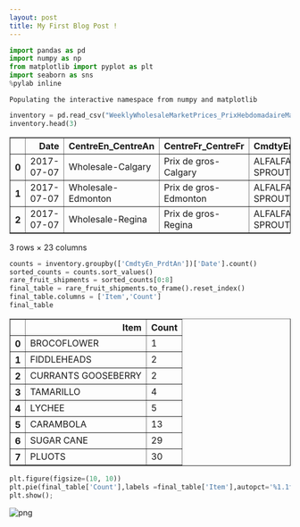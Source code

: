 ```yaml
---
layout: post
title: My First Blog Post ! 
---
```


```python
import pandas as pd
import numpy as np 
from matplotlib import pyplot as plt
import seaborn as sns
%pylab inline
```

    Populating the interactive namespace from numpy and matplotlib



```python
inventory = pd.read_csv("WeeklyWholesaleMarketPrices_PrixHebdomadaireMarcheGros55.csv")
inventory.head(3)
```




<div>
<style scoped>
    .dataframe tbody tr th:only-of-type {
        vertical-align: middle;
    }

    .dataframe tbody tr th {
        vertical-align: top;
    }

    .dataframe thead th {
        text-align: right;
    }
</style>
<table border="1" class="dataframe">
  <thead>
    <tr style="text-align: right;">
      <th></th>
      <th>Date</th>
      <th>CentreEn_CentreAn</th>
      <th>CentreFr_CentreFr</th>
      <th>CmdtyEn_PrdtAn</th>
      <th>CmdtyEn_PrdtFr</th>
      <th>VrtyEn_VrteAn</th>
      <th>VrtyFr_VrteFr</th>
      <th>GradeEn_CtgryAn</th>
      <th>GradeFr_CtgryFr</th>
      <th>Cntry_Pays</th>
      <th>...</th>
      <th>PkgTypeEn_EmpqtgAn</th>
      <th>PkgTypeFr_EmpqtgFr</th>
      <th>CntrTypeEn_TypeCntrAn</th>
      <th>CntrTypeFr_TypeCntrFr</th>
      <th>PkgQty_QtePqt</th>
      <th>PkgWt_PdsPqt</th>
      <th>UnitMsrEn_QteUnitAn</th>
      <th>UnitMsrFr_QteUnitFr</th>
      <th>PkgSizeEn_TaillePqtAn</th>
      <th>PkgSizeFr_TaillePqtFr</th>
    </tr>
  </thead>
  <tbody>
    <tr>
      <th>0</th>
      <td>2017-07-07</td>
      <td>Wholesale-Calgary</td>
      <td>Prix de gros-Calgary</td>
      <td>ALFALFA SPROUTS</td>
      <td>GERMES DE LUZERNE</td>
      <td>UNSPECIFIED</td>
      <td>INCONNUE</td>
      <td>NaN</td>
      <td>NaN</td>
      <td>CA</td>
      <td>...</td>
      <td>Ctn 12X130 Gr</td>
      <td>Ctn 12X130 Gr</td>
      <td>Ctn</td>
      <td>Ctn</td>
      <td>12.0</td>
      <td>130.0</td>
      <td>Gr</td>
      <td>Gr</td>
      <td>NaN</td>
      <td>NaN</td>
    </tr>
    <tr>
      <th>1</th>
      <td>2017-07-07</td>
      <td>Wholesale-Edmonton</td>
      <td>Prix de gros-Edmonton</td>
      <td>ALFALFA SPROUTS</td>
      <td>GERMES DE LUZERNE</td>
      <td>UNSPECIFIED</td>
      <td>INCONNUE</td>
      <td>NaN</td>
      <td>NaN</td>
      <td>CA</td>
      <td>...</td>
      <td>Ctn 12X130 Gr</td>
      <td>Ctn 12X130 Gr</td>
      <td>Ctn</td>
      <td>Ctn</td>
      <td>12.0</td>
      <td>130.0</td>
      <td>Gr</td>
      <td>Gr</td>
      <td>NaN</td>
      <td>NaN</td>
    </tr>
    <tr>
      <th>2</th>
      <td>2017-07-07</td>
      <td>Wholesale-Regina</td>
      <td>Prix de gros-Regina</td>
      <td>ALFALFA SPROUTS</td>
      <td>GERMES DE LUZERNE</td>
      <td>UNSPECIFIED</td>
      <td>INCONNUE</td>
      <td>NaN</td>
      <td>NaN</td>
      <td>MX</td>
      <td>...</td>
      <td>Ctn 12X120 Gr</td>
      <td>Ctn 12X120 Gr</td>
      <td>Ctn</td>
      <td>Ctn</td>
      <td>12.0</td>
      <td>120.0</td>
      <td>Gr</td>
      <td>Gr</td>
      <td>NaN</td>
      <td>NaN</td>
    </tr>
  </tbody>
</table>
<p>3 rows × 23 columns</p>
</div>




```python
counts = inventory.groupby(['CmdtyEn_PrdtAn'])['Date'].count()
sorted_counts = counts.sort_values()
rare_fruit_shipments = sorted_counts[0:8]
final_table = rare_fruit_shipments.to_frame().reset_index()
final_table.columns = ['Item','Count']
final_table
```




<div>
<style scoped>
    .dataframe tbody tr th:only-of-type {
        vertical-align: middle;
    }

    .dataframe tbody tr th {
        vertical-align: top;
    }

    .dataframe thead th {
        text-align: right;
    }
</style>
<table border="1" class="dataframe">
  <thead>
    <tr style="text-align: right;">
      <th></th>
      <th>Item</th>
      <th>Count</th>
    </tr>
  </thead>
  <tbody>
    <tr>
      <th>0</th>
      <td>BROCOFLOWER</td>
      <td>1</td>
    </tr>
    <tr>
      <th>1</th>
      <td>FIDDLEHEADS</td>
      <td>2</td>
    </tr>
    <tr>
      <th>2</th>
      <td>CURRANTS GOOSEBERRY</td>
      <td>2</td>
    </tr>
    <tr>
      <th>3</th>
      <td>TAMARILLO</td>
      <td>4</td>
    </tr>
    <tr>
      <th>4</th>
      <td>LYCHEE</td>
      <td>5</td>
    </tr>
    <tr>
      <th>5</th>
      <td>CARAMBOLA</td>
      <td>13</td>
    </tr>
    <tr>
      <th>6</th>
      <td>SUGAR CANE</td>
      <td>29</td>
    </tr>
    <tr>
      <th>7</th>
      <td>PLUOTS</td>
      <td>30</td>
    </tr>
  </tbody>
</table>
</div>




```python
plt.figure(figsize=(10, 10))
plt.pie(final_table['Count'],labels =final_table['Item'],autopct='%1.1f%%',shadow=True)
plt.show();
```


![png](~/Downloads/rare_fruits_files/rare_fruits_3_0.png)



